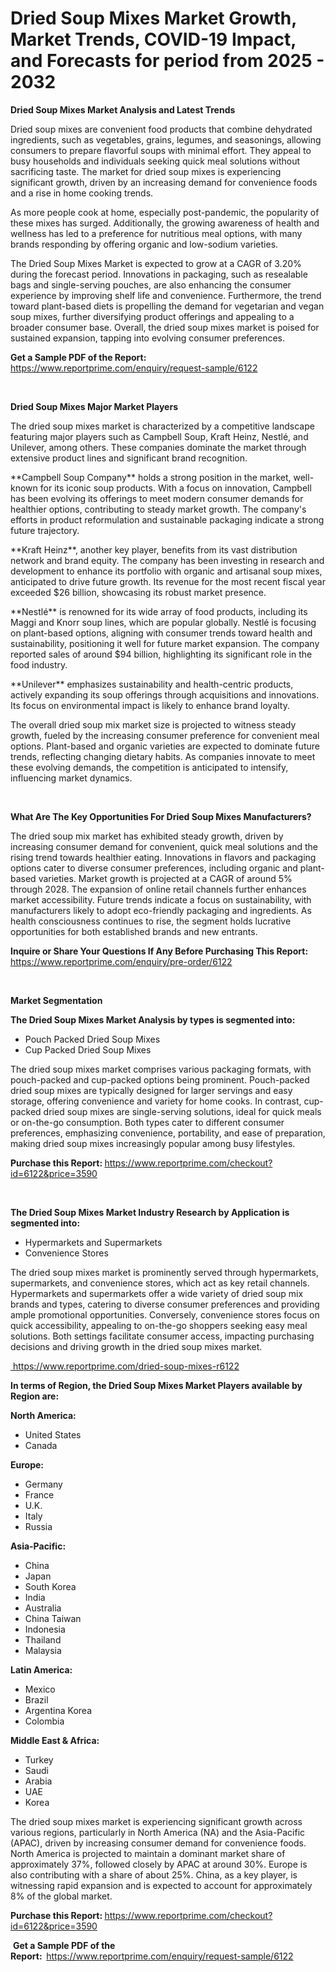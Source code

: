 <p><h1>Dried Soup Mixes Market Growth, Market Trends, COVID-19 Impact, and Forecasts for period from 2025 - 2032</h1></p><p><strong>Dried Soup Mixes Market Analysis and Latest Trends</strong></p>
<p><p>Dried soup mixes are convenient food products that combine dehydrated ingredients, such as vegetables, grains, legumes, and seasonings, allowing consumers to prepare flavorful soups with minimal effort. They appeal to busy households and individuals seeking quick meal solutions without sacrificing taste. The market for dried soup mixes is experiencing significant growth, driven by an increasing demand for convenience foods and a rise in home cooking trends. </p><p>As more people cook at home, especially post-pandemic, the popularity of these mixes has surged. Additionally, the growing awareness of health and wellness has led to a preference for nutritious meal options, with many brands responding by offering organic and low-sodium varieties. </p><p>The Dried Soup Mixes Market is expected to grow at a CAGR of 3.20% during the forecast period. Innovations in packaging, such as resealable bags and single-serving pouches, are also enhancing the consumer experience by improving shelf life and convenience. Furthermore, the trend toward plant-based diets is propelling the demand for vegetarian and vegan soup mixes, further diversifying product offerings and appealing to a broader consumer base. Overall, the dried soup mixes market is poised for sustained expansion, tapping into evolving consumer preferences.</p></p>
<p><strong>Get a Sample PDF of the Report:&nbsp;</strong> <a href="https://www.reportprime.com/enquiry/request-sample/6122?utm_campaign=4439&utm_medium=2&utm_source=Github&utm_content=ia&utm_term=14052025&utm_id=dried-soup-mixes">https://www.reportprime.com/enquiry/request-sample/6122</a></p>
<p>&nbsp;</p>
<p><strong>Dried Soup Mixes Major Market Players</strong></p>
<p><p>The dried soup mixes market is characterized by a competitive landscape featuring major players such as Campbell Soup, Kraft Heinz, Nestlé, and Unilever, among others. These companies dominate the market through extensive product lines and significant brand recognition.</p><p>**Campbell Soup Company** holds a strong position in the market, well-known for its iconic soup products. With a focus on innovation, Campbell has been evolving its offerings to meet modern consumer demands for healthier options, contributing to steady market growth. The company's efforts in product reformulation and sustainable packaging indicate a strong future trajectory.</p><p>**Kraft Heinz**, another key player, benefits from its vast distribution network and brand equity. The company has been investing in research and development to enhance its portfolio with organic and artisanal soup mixes, anticipated to drive future growth. Its revenue for the most recent fiscal year exceeded $26 billion, showcasing its robust market presence.</p><p>**Nestlé** is renowned for its wide array of food products, including its Maggi and Knorr soup lines, which are popular globally. Nestlé is focusing on plant-based options, aligning with consumer trends toward health and sustainability, positioning it well for future market expansion. The company reported sales of around $94 billion, highlighting its significant role in the food industry.</p><p>**Unilever** emphasizes sustainability and health-centric products, actively expanding its soup offerings through acquisitions and innovations. Its focus on environmental impact is likely to enhance brand loyalty. </p><p>The overall dried soup mix market size is projected to witness steady growth, fueled by the increasing consumer preference for convenient meal options. Plant-based and organic varieties are expected to dominate future trends, reflecting changing dietary habits. As companies innovate to meet these evolving demands, the competition is anticipated to intensify, influencing market dynamics.</p></p>
<p>&nbsp;</p>
<p><strong>What Are The Key Opportunities For Dried Soup Mixes Manufacturers?</strong></p>
<p><p>The dried soup mix market has exhibited steady growth, driven by increasing consumer demand for convenient, quick meal solutions and the rising trend towards healthier eating. Innovations in flavors and packaging options cater to diverse consumer preferences, including organic and plant-based varieties. Market growth is projected at a CAGR of around 5% through 2028. The expansion of online retail channels further enhances market accessibility. Future trends indicate a focus on sustainability, with manufacturers likely to adopt eco-friendly packaging and ingredients. As health consciousness continues to rise, the segment holds lucrative opportunities for both established brands and new entrants.</p></p>
<p><strong>Inquire or Share Your Questions If Any Before Purchasing This Report:</strong> <a href="https://www.reportprime.com/enquiry/pre-order/6122?utm_campaign=4439&utm_medium=2&utm_source=Github&utm_content=ia&utm_term=14052025&utm_id=dried-soup-mixes">https://www.reportprime.com/enquiry/pre-order/6122</a></p>
<p>&nbsp;</p>
<p><strong>Market Segmentation</strong></p>
<p><strong>The Dried Soup Mixes Market Analysis by types is segmented into:</strong></p>
<p><ul><li>Pouch Packed Dried Soup Mixes</li><li>Cup Packed Dried Soup Mixes</li></ul></p>
<p><p>The dried soup mixes market comprises various packaging formats, with pouch-packed and cup-packed options being prominent. Pouch-packed dried soup mixes are typically designed for larger servings and easy storage, offering convenience and variety for home cooks. In contrast, cup-packed dried soup mixes are single-serving solutions, ideal for quick meals or on-the-go consumption. Both types cater to different consumer preferences, emphasizing convenience, portability, and ease of preparation, making dried soup mixes increasingly popular among busy lifestyles.</p></p>
<p><strong>Purchase this Report:&nbsp;</strong><a href="https://www.reportprime.com/checkout?id=6122&price=3590&utm_campaign=4439&utm_medium=2&utm_source=Github&utm_content=ia&utm_term=14052025&utm_id=dried-soup-mixes">https://www.reportprime.com/checkout?id=6122&price=3590</a></p>
<p>&nbsp;</p>
<p><strong>The Dried Soup Mixes Market Industry Research by Application is segmented into:</strong></p>
<p><ul><li>Hypermarkets and Supermarkets</li><li>Convenience Stores</li></ul></p>
<p><p>The dried soup mixes market is prominently served through hypermarkets, supermarkets, and convenience stores, which act as key retail channels. Hypermarkets and supermarkets offer a wide variety of dried soup mix brands and types, catering to diverse consumer preferences and providing ample promotional opportunities. Conversely, convenience stores focus on quick accessibility, appealing to on-the-go shoppers seeking easy meal solutions. Both settings facilitate consumer access, impacting purchasing decisions and driving growth in the dried soup mixes market.</p></p>
<p><a href="https://www.reportprime.com/dried-soup-mixes-r6122?utm_campaign=4439&utm_medium=2&utm_source=Github&utm_content=ia&utm_term=14052025&utm_id=dried-soup-mixes">&nbsp;https://www.reportprime.com/dried-soup-mixes-r6122</a></p>
<p><strong>In terms of Region, the Dried Soup Mixes Market Players available by Region are:</strong></p>
<p>
    <p> <strong> North America: </strong>
        <ul>
            <li>United States</li>
            <li>Canada</li>
        </ul>
        </p> 
    <p> <strong> Europe: </strong>
        <ul>
            <li>Germany</li>
            <li>France</li>
            <li>U.K.</li>
            <li>Italy</li>
            <li>Russia</li>
        </ul>
        </p> 
    <p> <strong> Asia-Pacific: </strong>
        <ul>
            <li>China</li>
            <li>Japan</li>
            <li>South Korea</li>
            <li>India</li>
            <li>Australia</li>
            <li>China Taiwan</li>
            <li>Indonesia</li>
            <li>Thailand</li>
            <li>Malaysia</li>
        </ul>
        </p> 
    <p> <strong> Latin America: </strong>
        <ul>
            <li>Mexico</li>
            <li>Brazil</li>
            <li>Argentina Korea</li>
            <li>Colombia</li>
        </ul>
        </p> 
    <p> <strong> Middle East & Africa: </strong>
        <ul>
            <li>Turkey</li>
            <li>Saudi</li>
            <li>Arabia</li>
            <li>UAE</li>
            <li>Korea</li>
        </ul>
    </p>
    </p>
<p><p>The dried soup mixes market is experiencing significant growth across various regions, particularly in North America (NA) and the Asia-Pacific (APAC), driven by increasing consumer demand for convenience foods. North America is projected to maintain a dominant market share of approximately 37%, followed closely by APAC at around 30%. Europe is also contributing with a share of about 25%. China, as a key player, is witnessing rapid expansion and is expected to account for approximately 8% of the global market.</p></p>
<p><strong>Purchase this Report: </strong><a href="https://www.reportprime.com/checkout?id=6122&price=3590&utm_campaign=4439&utm_medium=2&utm_source=Github&utm_content=ia&utm_term=14052025&utm_id=dried-soup-mixes">https://www.reportprime.com/checkout?id=6122&price=3590</a></p>
<p>&nbsp;<strong>Get a Sample PDF of the Report:&nbsp;&nbsp;</strong><a href="https://www.reportprime.com/enquiry/request-sample/6122?utm_campaign=4439&utm_medium=2&utm_source=Github&utm_content=ia&utm_term=14052025&utm_id=dried-soup-mixes">https://www.reportprime.com/enquiry/request-sample/6122</a></p>
<p><strong></strong></p>
<p><p></p><p></p><p></p></p>